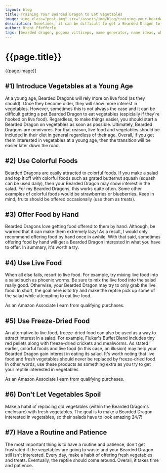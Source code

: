 ```yaml
---
layout: blog
title: Training Your Bearded Dragon to Eat Vegetables 
image: <img class="post-img" src="/assets/img/blog/training-your-bearded-dragon-to-eat-vegetables.jpg" alt="Picture of a Bearded Dragon.">
description: Sometimes, it can be difficult to get a Bearded Dragon to eat vegetables. Here are a few tips on how to get a Bearded Dragon interested in eating vegetables.
author: Brent Pfefferle
tags: [bearded dragon, pogona vitticeps, name generator, name ideas, what to name your bearded dragon, name ideas for a bearded dragon]
---
```


<!--Show More-->

# {{page.title}}
{{page.image}}

<!-- <div class="fb-share-button" data-href="http://www.beardeddragonowners.com/2020/04/28/what-to-name-your-bearded-dragon.html" data-layout="button_count" data-size="large"><a target="_blank" href="https://www.facebook.com/sharer/sharer.php?u=http%3A%2F%2Fwww.beardeddragonowners.com%2F2020%2F04%2F28%2Fwhat-to-name-your-bearded-dragon.html&amp;src=sdkpreparse" class="fb-xfbml-parse-ignore">Share</a></div> -->

## #1) Introduce Vegetables at a Young Age

At a young age, Bearded Dragons will rely more on live food (as they should). 
Once they become older, they will show more interest in vegetables. However, 
sometimes this is not always the case and it can be difficult getting a pet 
Bearded Dragon to eat vegetables (espicially if they're hooked on live food). 
Regardless, to make things easier, you should start a Bearded Dragon on vegetables 
as soon as possible. Ultimately, Bearded Dragons are omnivores. For that reason, 
live food and vegetables should be included in their diet in general regardless 
of their age. Overall, if you get them interested in vegetables at a young age, then 
the transition will be easier later down the road.

## #2) Use Colorful Foods 

Bearded Dragons are easily attracted to colorful foods. If you make a salad and top it off 
with colorful foods such as grated butternut squash (squash can be used daily), then your Bearded Dragon may show interest in the salad. For my Bearded Dragons, this works quite often. Some other examples of colorful foods would be strawberries or blueberries. Keep in mind, fruits should be offered occasionally (use them as treats).

## #3) Offer Food by Hand 

Bearded Dragons love getting food offered to them by hand. Although, be warned that 
it can make them extremely lazy! As a result, I would only recommend offering food 
by hand once in awhile. With that said, sometimes offering food by hand will 
get a Bearded Dragon interested in what you have to offer. In summary, it's worth 
a try.

## #4) Use Live Food

When all else fails, resort to live food. For example, try mixing live food into a salad 
such as phoenix worms. Be sure to mix the live food into the salad really good. Otherwise, 
your Bearded Dragon may try to only grab the live food. In short, the goal here is to try 
and make the reptile pick up some of the salad while attempting to eat live food.

<!-- Amazon native ad -->
<p>As an Amazon Associate I earn from qualifying purchases.</p>
<script type="text/javascript">
amzn_assoc_placement = "adunit0";
amzn_assoc_tracking_id = "beardeddragonownerswebsite-20";
amzn_assoc_ad_mode = "manual";
amzn_assoc_ad_type = "smart";
amzn_assoc_marketplace = "amazon";
amzn_assoc_region = "US";
amzn_assoc_linkid = "d22726afbe82757206628ac253042fa8";
amzn_assoc_asins = "B00DXLRHVS,B008D95M30,B008PL677G,B00T24MJQ8,B0160BEKAI";
amzn_assoc_search_bar = "true";
amzn_assoc_title = "Shop Live Food on Amazon";
</script>
<script src="//z-na.amazon-adsystem.com/widgets/onejs?MarketPlace=US"></script>

## #5) Use Freeze-Dried Food

An alternative to live food, freeze-dried food can also be used as a way to attract interest 
in a salad. For example, Fluker's Buffet Blend includes tiny red pellets along with 
freeze-dried crickets and mealworms. As stated earlier, colorful foods and live food 
(in this case, an illusion) may help your Bearded Dragon gain interest in eating its salad. It's worth noting that live food and fresh vegetables should never be replaced by freeze-dried 
food. In other words, use these products as something extra as you try to get your reptile 
interested in vegetables.

<!-- Amazon native ad -->
<p>As an Amazon Associate I earn from qualifying purchases.</p>
<script type="text/javascript">
amzn_assoc_placement = "adunit0";
amzn_assoc_search_bar = "true";
amzn_assoc_tracking_id = "beardeddragonownerswebsite-20";
amzn_assoc_ad_mode = "manual";
amzn_assoc_ad_type = "smart";
amzn_assoc_marketplace = "amazon";
amzn_assoc_region = "US";
amzn_assoc_title = "Shop Freeze";
amzn_assoc_asins = "B001B4TTAG,B001B4SGDW,B00KA5BHUW,B00NOLTBG6";
amzn_assoc_linkid = "262429efb2b03487137cf9d2ebbc6213";
</script>
<script src="//z-na.amazon-adsystem.com/widgets/onejs?MarketPlace=US"></script>

## #6) Don't Let Vegetables Spoil

Make a habit of replacing old vegetables (within the Bearded Dragon's enclosure) with 
fresh vegetables. The goal is to make a Bearded Dragon interested in vegetables, so their salads have to look amazing 24/7!

## #7) Have a Routine and Patience

The most important thing is to have a routine and patience, don't get frustrated if 
the vegetables are going to waste and your Bearded Dragon still isn't interested. Every 
day, make a habit of offering fresh vegetables and treats. Eventually, the reptile should come around. Overall, it takes time and patience. 

